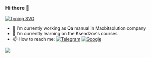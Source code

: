 ### Hi there 👋
<a href="https://git.io/typing-svg"><img src="https://readme-typing-svg.herokuapp.com?font=&pause=1000&color=C5131B&width=435&lines=I'm+Kristina+and+welcome+to+my+Github" alt="Typing SVG" /></a>

- 🔭 I’m currently working as Qa manual in Maxbitsolution company
- 🌱 I’m currently learning on the Ksendzov's courses
- 📫 How to reach me: <a href="https://t.me/kristina_1292" rel="nofollow"><img src="https://camo.githubusercontent.com/f33fc1072c02b69dc328e768706c3221f9f4405c45eb12817b3df5524564d858/68747470733a2f2f696d672e736869656c64732e696f2f62616467652f54656c656772616d2d626c75653f7374796c653d666c61742d737175617265266c6f676f3d54656c656772616d" alt="Telegram" data-canonical-src="https://img.shields.io/badge/Telegram-blue?style=flat-square&amp;logo=Telegram" style="max-width: 100%;"></a> <a href="mailto:krystinatur@gmail.com"><img src="https://camo.githubusercontent.com/f04c08fe2f71feff216be155ed0703ff7479a977d9d94029d7c8039571f833eb/68747470733a2f2f696d672e736869656c64732e696f2f62616467652f2d6e656665646f7664734079612e72752d4639444236303f7374796c653d666c61742d737175617265266c6f676f3d59616e646578266c6f676f436f6c6f723d464633333333" alt="Google" data-canonical-src="https://img.shields.io/badge/-krystinatur@gmail.com-F9DB60?style=flat-square&amp;logo=Google&amp;logoColor=FF3333" style="max-width: 100%;"></a>

![](https://github-profile-summary-cards.vercel.app/api/cards/stats?username=Kristinatur09&theme=apprentice)
